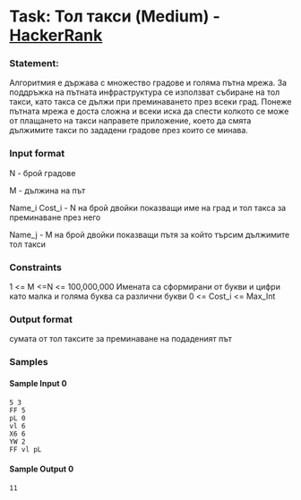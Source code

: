 # Task: Тол такси (Medium) - [HackerRank](<https://www.hackerrank.com/contests/sda-2019-2020-test-5/challenges/challenge-2298>)


### Statement:

Алгоритмия е държава с множество градове и голяма пътна мрежа. За поддръжка на пътната инфраструктура се използват събиране на тол такси, като такса се дължи при преминаването през всеки град. Понеже пътната мрежа е доста сложна и всеки иска да спести колкото се може от плащането на такси направете приложение, което да смята дължимите такси по зададени градове през които се минава.


### Input format

N - брой градове 

М - дължина на път

Name_i Cost_i - N на брой двойки показващи име на град и тол такса за преминаване през него

Name_j - M на брой двойки показващи пътя за който търсим дължимите тол такси


### Constraints

1 &lt;= M &lt;=N &lt;= 100,000,000
Имената са сформирани от букви и цифри като малка и голяма буква са различни букви
0 &lt;= Cost_i &lt;= Max_Int 

### Output format

сумата от тол таксите за преминаване на подаденият път


### Samples


#### Sample Input 0
```
5 3
FF 5 
pL 0 
vl 6 
X6 6 
YW 2 
FF vl pL 
```

#### Sample Output 0
```
11
```
